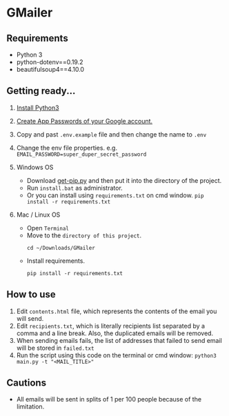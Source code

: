 # GMailer

## Requirements

- Python 3
- python-dotenv==0.19.2
- beautifulsoup4==4.10.0

## Getting ready...

1. [Install Python3](https://www.python.org/downloads/)

2. [Create App Passwords of your Google account.](https://support.google.com/accounts/answer/185833?hl=en)

3. Copy and past `.env.example` file and then change the name to `.env`

4. Change the env file properties.
   e.g. `EMAIL_PASSWORD=super_duper_secret_password`

5. Windows OS

   - Download [get-pip.py](https://bootstrap.pypa.io/get-pip.py) and then put it into the directory of the project.
   - Run `install.bat` as administrator.
   - Or you can install using `requirements.txt` on cmd window.
     `pip install -r requirements.txt`

6. Mac / Linux OS

   - Open `Terminal`
   - Move to the `directory of this project`.
     ```shell
     cd ~/Downloads/GMailer
     ```
   - Install requirements.
     ```shell
     pip install -r requirements.txt
     ```

## How to use

1. Edit `contents.html` file, which represents the contents of the email you will send.
2. Edit `recipients.txt`, which is literally recipients list separated by a comma and a line break. Also, the duplicated emails will be removed.
3. When sending emails fails, the list of addresses that failed to send email will be stored in `failed.txt`
4. Run the script using this code on the terminal or cmd window: `python3 main.py -t "<MAIL_TITLE>"`

## Cautions

- All emails will be sent in splits of 1 per 100 people because of the limitation.
